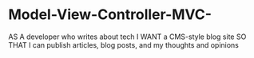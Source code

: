 # Model-View-Controller-MVC-
AS A developer who writes about tech I WANT a CMS-style blog site SO THAT I can publish articles, blog posts, and my thoughts and opinions
